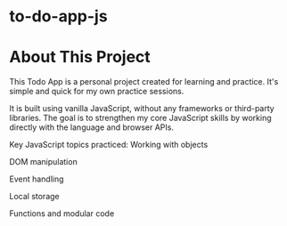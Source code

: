 # to-do-app-js

# About This Project

This Todo App is a personal project created for learning and practice. It's simple and quick for my own practice sessions. 

It is built using vanilla JavaScript, without any frameworks or third-party libraries. The goal is to strengthen my core JavaScript skills by working directly with the language and browser APIs.

Key JavaScript topics practiced:
Working with objects

DOM manipulation

Event handling

Local storage

Functions and modular code
